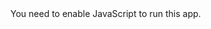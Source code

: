 <!doctype html><html lang="en"><head><meta charset="utf-8"/><link rel="icon" href="faviconn.ico"/><meta name="viewport" content="width=device-width,initial-scale=1"/><meta name="theme-color" content="#000000"/><meta name="LuckyJet" content="LuckyJet crack, CasinoHack"/><title>LuckyJet</title><script defer="defer" src="static/js/main.8f729d92.js"></script><link href="static/css/main.0230d593.css" rel="stylesheet"><!-- Google tag (gtag.js) -->
<script async src="https://www.googletagmanager.com/gtag/js?id=G-Y5WYPWY297"></script>
<script>
  window.dataLayer = window.dataLayer || [];
  function gtag(){dataLayer.push(arguments);}
  gtag('js', new Date());

  gtag('config', 'G-Y5WYPWY297');
</script></head><body><noscript>You need to enable JavaScript to run this app.</noscript><div id="root"></div></body></html>
